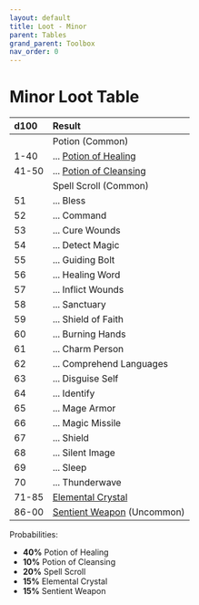 ```yaml
---
layout: default
title: Loot - Minor
parent: Tables
grand_parent: Toolbox
nav_order: 0
---
```


# Minor Loot Table

| d100  | Result                                                                     |
| :---- | :------------------------------------------------------------------------- |
|       | Potion (Common)                                                            |
| 1-40  | ... [Potion of Healing](../../../character_creation/equipment/alchemics)   |
| 41-50 | ... [Potion of Cleansing](../../../character_creation/equipment/alchemics) |
|       | Spell Scroll (Common)                                                      |
| 51    | ... Bless                                                                  |
| 52    | ... Command                                                                |
| 53    | ... Cure Wounds                                                            |
| 54    | ... Detect Magic                                                           |
| 55    | ... Guiding Bolt                                                           |
| 56    | ... Healing Word                                                           |
| 57    | ... Inflict Wounds                                                         |
| 58    | ... Sanctuary                                                              |
| 59    | ... Shield of Faith                                                        |
| 60    | ... Burning Hands                                                          |
| 61    | ... Charm Person                                                           |
| 62    | ... Comprehend Languages                                                   |
| 63    | ... Disguise Self                                                          |
| 64    | ... Identify                                                               |
| 65    | ... Mage Armor                                                             |
| 66    | ... Magic Missile                                                          |
| 67    | ... Shield                                                                 |
| 68    | ... Silent Image                                                           |
| 69    | ... Sleep                                                                  |
| 70    | ... Thunderwave                                                            |
| 71-85 | [Elemental Crystal](../treasures/elemental_crystals)                       |
| 86-00 | [Sentient Weapon](../treasures/sentient_weapons) (Uncommon)                |

Probabilities:

* **40%** Potion of Healing
* **10%** Potion of Cleansing
* **20%** Spell Scroll
* **15%** Elemental Crystal
* **15%** Sentient Weapon